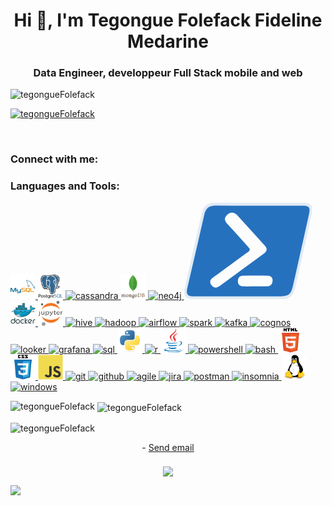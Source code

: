 <h1 align="center">Hi 👋, I'm Tegongue Folefack Fideline Medarine</h1>
<h3 align="center">Data Engineer, developpeur Full Stack mobile and web</h3>

<p align="left"> <img src="https://komarev.com/ghpvc/?username=tegongueFolefack&label=Profile%20views&color=0e75b6&style=flat" alt="tegongueFolefack" /> </p>

<p align="left"> <a href="https://github.com/ryo-ma/github-profile-trophy"><img src="https://github-profile-trophy.vercel.app/?username=tegongueFolefack" alt="tegongueFolefack" /></a> </p>

<p align="left"> <a href="https://twitter.com/" target="blank"><img src="https://img.shields.io/twitter/follow/?logo=twitter&style=for-the-badge" alt="" /></a> </p>



<h3 align="left">Connect with me:</h3>
<p align="left">
</p>

<h3 align="left">Languages and Tools:</h3>
<p align="left">
  <!-- Bases de Données -->
  <a href="https://www.mysql.com/" target="_blank" rel="noreferrer">
    <img src="https://raw.githubusercontent.com/devicons/devicon/master/icons/mysql/mysql-original-wordmark.svg" alt="mysql" width="40" height="40"/>
  </a>
  <a href="https://www.postgresql.org/" target="_blank" rel="noreferrer">
    <img src="https://raw.githubusercontent.com/devicons/devicon/master/icons/postgresql/postgresql-original-wordmark.svg" alt="postgresql" width="40" height="40"/>
  </a>
  <a href="https://cassandra.apache.org/" target="_blank" rel="noreferrer">
    <img src="https://www.vectorlogo.zone/logos/apache_cassandra/apache_cassandra-icon.svg" alt="cassandra" width="40" height="40"/>
  </a>
  <a href="https://www.mongodb.com/" target="_blank" rel="noreferrer">
    <img src="https://raw.githubusercontent.com/devicons/devicon/master/icons/mongodb/mongodb-original-wordmark.svg" alt="mongodb" width="40" height="40"/>
  </a>
  <a href="https://neo4j.com/" target="_blank" rel="noreferrer">
    <img src="https://www.vectorlogo.zone/logos/neo4j/neo4j-icon.svg" alt="neo4j" width="40" height="40"/>
  </a>
 <a href="https://www.ibm.com/products/db2" target="_blank" rel="noreferrer">
  <svg version="1.1" id="PowerShell" xmlns="http://www.w3.org/2000/svg" xmlns:xlink="http://www.w3.org/1999/xlink" x="0px" y="0px"
	 width="204.691px" height="154.521px" viewBox="0 0 204.691 154.521" style="enable-background:new 0 0 204.691 154.521;"
	 xml:space="preserve">
  <g>
  	<path style="display:none;fill-rule:evenodd;clip-rule:evenodd;fill:#2671BE;" d="M-47.547,226.872
  		c0-97.129,0.094-194.259-0.195-291.387c-0.021-6.982,1.404-8.411,8.388-8.389c94.397,0.292,188.798,0.292,283.195,0
  		c6.984-0.022,8.41,1.407,8.389,8.389c-0.289,97.128-0.195,194.258-0.195,291.387c-3.238,2.008-6.837,1.129-10.268,1.131
  		c-93.015,0.049-186.031,0.049-279.047,0C-40.711,228.001-44.31,228.88-47.547,226.872z"/>
  	<path style="fill-rule:evenodd;clip-rule:evenodd;fill:#E0EAF5;" d="M120.14,0.032c23.011-0.008,46.023-0.078,69.034,0.019
  		c13.68,0.056,17.537,4.627,14.588,18.137c-8.636,39.566-17.466,79.092-26.415,118.589c-2.83,12.484-9.332,17.598-22.465,17.637
  		c-46.023,0.137-92.046,0.152-138.068-0.006c-15.043-0.053-19-5.148-15.759-19.404C9.849,96.287,18.69,57.582,27.602,18.892
  		C30.997,4.148,36.099,0.1,51.104,0.057C74.116-0.008,97.128,0.04,120.14,0.032z"/>
  	<path style="fill-rule:evenodd;clip-rule:evenodd;fill:#2671BE;" d="M85.365,149.813c-23.014-0.008-46.029,0.098-69.042-0.053
  		c-11.67-0.076-13.792-2.83-11.165-14.244c8.906-38.71,18.099-77.355,26.807-116.109C34.3,9.013,39.337,4.419,50.473,4.522
  		c46.024,0.427,92.056,0.137,138.083,0.184c11.543,0.011,13.481,2.48,10.89,14.187c-8.413,38.007-16.879,76.003-25.494,113.965
  		c-3.224,14.207-6.938,16.918-21.885,16.951C129.833,149.856,107.598,149.821,85.365,149.813z"/>
  	<path style="fill-rule:evenodd;clip-rule:evenodd;fill:#FDFDFE;" d="M104.948,73.951c-1.543-1.81-3.237-3.894-5.031-5.886
  		c-10.173-11.3-20.256-22.684-30.61-33.815c-4.738-5.094-6.248-10.041-0.558-15.069c5.623-4.97,11.148-4.53,16.306,1.188
  		c14.365,15.919,28.713,31.856,43.316,47.556c5.452,5.864,4.182,9.851-1.823,14.196c-23.049,16.683-45.968,33.547-68.862,50.443
  		c-5.146,3.799-10.052,4.75-14.209-0.861c-4.586-6.189-0.343-9.871,4.414-13.335c17.013-12.392,33.993-24.83,50.9-37.366
  		C101.146,79.256,104.527,78.238,104.948,73.951z"/>
  	<path style="fill-rule:evenodd;clip-rule:evenodd;fill:#FCFDFD;" d="M112.235,133.819c-6.196,0-12.401,0.213-18.583-0.068
  		c-4.932-0.223-7.9-2.979-7.838-8.174c0.06-4.912,2.536-8.605,7.463-8.738c13.542-0.363,27.104-0.285,40.651-0.02
  		c4.305,0.084,7.483,2.889,7.457,7.375c-0.031,5.146-2.739,9.133-8.25,9.465c-6.944,0.42-13.931,0.104-20.899,0.104
  		C112.235,133.78,112.235,133.8,112.235,133.819z"/>
  </g>
</svg>
</a>

  <!-- Outils Big Data -->
  <a href="https://www.docker.com/" target="_blank" rel="noreferrer">
    <img src="https://raw.githubusercontent.com/devicons/devicon/master/icons/docker/docker-original-wordmark.svg" alt="docker" width="40" height="40"/>
  </a>
  <a href="https://jupyter.org/" target="_blank" rel="noreferrer">
    <img src="https://raw.githubusercontent.com/devicons/devicon/master/icons/jupyter/jupyter-original-wordmark.svg" alt="jupyter" width="40" height="40"/>
  </a>
  <a href="https://hive.apache.org/" target="_blank" rel="noreferrer">
    <img src="https://www.vectorlogo.zone/logos/apache_hive/apache_hive-icon.svg" alt="hive" width="40" height="40"/>
  </a>
  <a href="https://hadoop.apache.org/" target="_blank" rel="noreferrer">
    <img src="https://www.vectorlogo.zone/logos/apache_hadoop/apache_hadoop-icon.svg" alt="hadoop" width="40" height="40"/>
  </a>
  <a href="https://airflow.apache.org/" target="_blank" rel="noreferrer">
    <img src="https://www.vectorlogo.zone/logos/apache_airflow/apache_airflow-icon.svg" alt="airflow" width="40" height="40"/>
  </a>
  <a href="https://spark.apache.org/" target="_blank" rel="noreferrer">
    <img src="https://www.vectorlogo.zone/logos/apache_spark/apache_spark-icon.svg" alt="spark" width="40" height="40"/>
  </a>
  <a href="https://kafka.apache.org/" target="_blank" rel="noreferrer">
    <img src="https://www.vectorlogo.zone/logos/apache_kafka/apache_kafka-icon.svg" alt="kafka" width="40" height="40"/>
  </a>

  <!-- Visualisation des données -->
  <a href="https://www.ibm.com/products/cognos-analytics" target="_blank" rel="noreferrer">
    <img src="https://www.vectorlogo.zone/logos/ibm_cognos/ibm_cognos-icon.svg" alt="cognos" width="40" height="40"/>
  </a>
  <a href="https://lookerstudio.google.com/" target="_blank" rel="noreferrer">
    <img src="https://www.vectorlogo.zone/logos/google_looker_studio/google_looker_studio-icon.svg" alt="looker" width="40" height="40"/>
  </a>
  <a href="https://grafana.com/" target="_blank" rel="noreferrer">
    <img src="https://www.vectorlogo.zone/logos/grafana/grafana-icon.svg" alt="grafana" width="40" height="40"/>
  </a>

  <!-- Langages de programmation -->
  <a href="https://www.sql.org/" target="_blank" rel="noreferrer">
    <img src="https://www.vectorlogo.zone/logos/sql/sql-icon.svg" alt="sql" width="40" height="40"/>
  </a>
  <a href="https://www.python.org/" target="_blank" rel="noreferrer">
    <img src="https://raw.githubusercontent.com/devicons/devicon/master/icons/python/python-original.svg" alt="python" width="40" height="40"/>
  </a>
  <a href="https://www.r-project.org/" target="_blank" rel="noreferrer">
    <img src="https://www.vectorlogo.zone/logos/r-project/r-project-icon.svg" alt="r" width="40" height="40"/>
  </a>
  <a href="https://www.java.com/" target="_blank" rel="noreferrer">
    <img src="https://raw.githubusercontent.com/devicons/devicon/master/icons/java/java-original.svg" alt="java" width="40" height="40"/>
  </a>
  <a href="https://docs.microsoft.com/en-us/powershell/" target="_blank" rel="noreferrer">
    <img src="https://www.vectorlogo.zone/logos/microsoft_powershell/microsoft_powershell-icon.svg" alt="powershell" width="40" height="40"/>
  </a>
  <a href="https://www.shellscript.sh/" target="_blank" rel="noreferrer">
    <img src="https://www.vectorlogo.zone/logos/gnu_bash/gnu_bash-icon.svg" alt="bash" width="40" height="40"/>
  </a>
  <a href="https://www.w3.org/html/" target="_blank" rel="noreferrer">
    <img src="https://raw.githubusercontent.com/devicons/devicon/master/icons/html5/html5-original-wordmark.svg" alt="html5" width="40" height="40"/>
  </a>
  <a href="https://www.w3schools.com/css/" target="_blank" rel="noreferrer">
    <img src="https://raw.githubusercontent.com/devicons/devicon/master/icons/css3/css3-original-wordmark.svg" alt="css3" width="40" height="40"/>
  </a>
  <a href="https://developer.mozilla.org/en-US/docs/Web/JavaScript" target="_blank" rel="noreferrer">
    <img src="https://raw.githubusercontent.com/devicons/devicon/master/icons/javascript/javascript-original.svg" alt="javascript" width="40" height="40"/>
  </a>

  <!-- Outils de gestion de versions -->
  <a href="https://git-scm.com/" target="_blank" rel="noreferrer">
    <img src="https://www.vectorlogo.zone/logos/git-scm/git-scm-icon.svg" alt="git" width="40" height="40"/>
  </a>
  <a href="https://github.com/" target="_blank" rel="noreferrer">
    <img src="https://www.vectorlogo.zone/logos/github/github-tile.svg" alt="github" width="40" height="40"/>
  </a>

  <!-- Outils et méthodologies -->
  <a href="https://agilemanifesto.org/" target="_blank" rel="noreferrer">
    <img src="https://www.vectorlogo.zone/logos/agile/agile-icon.svg" alt="agile" width="40" height="40"/>
  </a>
  <a href="https://www.atlassian.com/software/jira" target="_blank" rel="noreferrer">
    <img src="https://www.vectorlogo.zone/logos/atlassian_jira/atlassian_jira-icon.svg" alt="jira" width="40" height="40"/>
  </a>
  <a href="https://postman.com" target="_blank" rel="noreferrer">
    <img src="https://www.vectorlogo.zone/logos/getpostman/getpostman-icon.svg" alt="postman" width="40" height="40"/>
  </a>
  <a href="https://insomnia.rest/" target="_blank" rel="noreferrer">
    <img src="https://www.vectorlogo.zone/logos/insomnia/insomnia-icon.svg" alt="insomnia" width="40" height="40"/>
  </a>

  <!-- Systèmes d'exploitation -->
  <a href="https://www.linux.org/" target="_blank" rel="noreferrer">
    <img src="https://raw.githubusercontent.com/devicons/devicon/master/icons/linux/linux-original.svg" alt="linux" width="40" height="40"/>
  </a>
  <a href="https://www.microsoft.com/en-us/windows" target="_blank" rel="noreferrer">
    <img src="https://www.vectorlogo.zone/logos/microsoft_windows/microsoft_windows-icon.svg" alt="windows" width="40" height="40"/>
  </a>
</p>

<p><img align="left" src="https://github-readme-stats.vercel.app/api/top-langs?username=tegongueFolefack&show_icons=true&locale=en&layout=compact" alt="tegongueFolefack" /></p>

<p>&nbsp;<img align="center" src="https://github-readme-stats.vercel.app/api?username=tegongueFolefack&show_icons=true&locale=en" alt="tegongueFolefack" /></p>

<p><img align="center" src="https://github-readme-streak-stats.herokuapp.com/?user=tegongueFolefack&" alt="tegongueFolefack" /></p>

<p align="center">
    - <a href="mailto:tegongueFolefackfolefackf@gmail.com">Send email</a>
    <p style='margin-bottom: 20px'>
    </p>
</p>  
<p align="center">
    <img align="center" src="https://media.giphy.com/media/z5iCvo1oCbqt7ukMQs/giphy.gif">
</p>

![](https://quotes-github-readme.vercel.app/api?type=horizontal&theme=radical)
